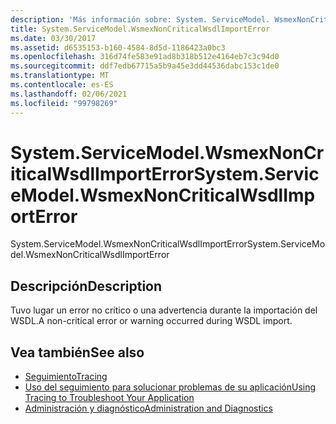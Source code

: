 ```yaml
---
description: 'Más información sobre: System. ServiceModel. WsmexNonCriticalWsdlImportError'
title: System.ServiceModel.WsmexNonCriticalWsdlImportError
ms.date: 03/30/2017
ms.assetid: d6535153-b160-4584-8d5d-1186423a0bc3
ms.openlocfilehash: 316d74fe583e91ad8b318b512e4164eb7c3c94d0
ms.sourcegitcommit: ddf7edb67715a5b9a45e3dd44536dabc153c1de0
ms.translationtype: MT
ms.contentlocale: es-ES
ms.lasthandoff: 02/06/2021
ms.locfileid: "99798269"
---
```

# <a name="systemservicemodelwsmexnoncriticalwsdlimporterror"></a><span data-ttu-id="25469-103">System.ServiceModel.WsmexNonCriticalWsdlImportError</span><span class="sxs-lookup"><span data-stu-id="25469-103">System.ServiceModel.WsmexNonCriticalWsdlImportError</span></span>

<span data-ttu-id="25469-104">System.ServiceModel.WsmexNonCriticalWsdlImportError</span><span class="sxs-lookup"><span data-stu-id="25469-104">System.ServiceModel.WsmexNonCriticalWsdlImportError</span></span>  
  
## <a name="description"></a><span data-ttu-id="25469-105">Descripción</span><span class="sxs-lookup"><span data-stu-id="25469-105">Description</span></span>  

 <span data-ttu-id="25469-106">Tuvo lugar un error no crítico o una advertencia durante la importación del WSDL.</span><span class="sxs-lookup"><span data-stu-id="25469-106">A non-critical error or warning occurred during WSDL import.</span></span>  
  
## <a name="see-also"></a><span data-ttu-id="25469-107">Vea también</span><span class="sxs-lookup"><span data-stu-id="25469-107">See also</span></span>

- [<span data-ttu-id="25469-108">Seguimiento</span><span class="sxs-lookup"><span data-stu-id="25469-108">Tracing</span></span>](index.md)
- [<span data-ttu-id="25469-109">Uso del seguimiento para solucionar problemas de su aplicación</span><span class="sxs-lookup"><span data-stu-id="25469-109">Using Tracing to Troubleshoot Your Application</span></span>](using-tracing-to-troubleshoot-your-application.md)
- [<span data-ttu-id="25469-110">Administración y diagnóstico</span><span class="sxs-lookup"><span data-stu-id="25469-110">Administration and Diagnostics</span></span>](../index.md)
